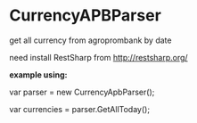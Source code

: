 # CurrencyAPBParser
get all currency from agroprombank by date

need install RestSharp from http://restsharp.org/

<b>example using:</b>

  var parser = new CurrencyApbParser();
  
  var currencies = parser.GetAllToday();
